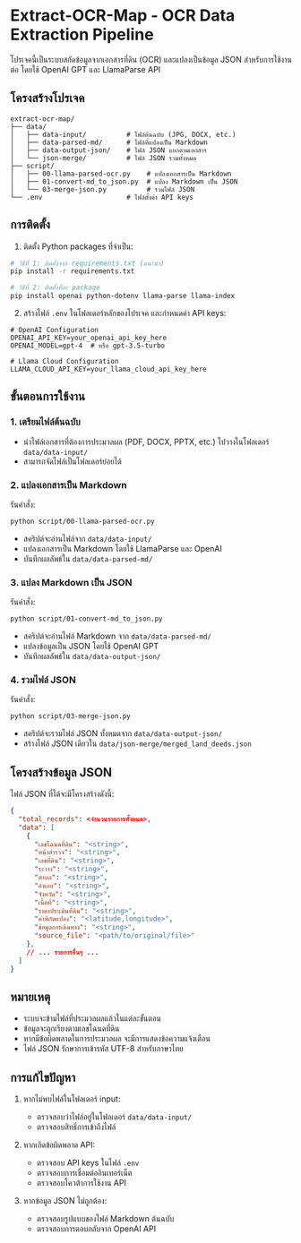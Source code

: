 # Extract-OCR-Map - OCR Data Extraction Pipeline

โปรเจคนี้เป็นระบบสกัดข้อมูลจากเอกสารที่ดิน (OCR) และแปลงเป็นข้อมูล JSON สำหรับการใช้งานต่อ โดยใช้ OpenAI GPT และ LlamaParse API

## โครงสร้างโปรเจค

```
extract-ocr-map/
├── data/
│   ├── data-input/          # ไฟล์ต้นฉบับ (JPG, DOCX, etc.)
│   ├── data-parsed-md/      # ไฟล์ที่แปลงเป็น Markdown
│   ├── data-output-json/    # ไฟล์ JSON แยกตามเอกสาร
│   └── json-merge/          # ไฟล์ JSON รวมทั้งหมด
├── script/
│   ├── 00-llama-parsed-ocr.py    # แปลงเอกสารเป็น Markdown
│   ├── 01-convert-md_to_json.py  # แปลง Markdown เป็น JSON
│   └── 03-merge-json.py          # รวมไฟล์ JSON
└── .env                     # ไฟล์ตั้งค่า API keys
```

## การติดตั้ง

1. ติดตั้ง Python packages ที่จำเป็น:
```bash
# วิธีที่ 1: ติดตั้งจาก requirements.txt (แนะนำ)
pip install -r requirements.txt

# วิธีที่ 2: ติดตั้งทีละ package
pip install openai python-dotenv llama-parse llama-index
```

2. สร้างไฟล์ `.env` ในโฟลเดอร์หลักของโปรเจค และกำหนดค่า API keys:
```env
# OpenAI Configuration
OPENAI_API_KEY=your_openai_api_key_here
OPENAI_MODEL=gpt-4  # หรือ gpt-3.5-turbo

# Llama Cloud Configuration
LLAMA_CLOUD_API_KEY=your_llama_cloud_api_key_here
```

## ขั้นตอนการใช้งาน

### 1. เตรียมไฟล์ต้นฉบับ
- นำไฟล์เอกสารที่ต้องการประมวลผล (PDF, DOCX, PPTX, etc.) ไปวางในโฟลเดอร์ `data/data-input/`
- สามารถจัดไฟล์เป็นโฟลเดอร์ย่อยได้

### 2. แปลงเอกสารเป็น Markdown
รันคำสั่ง:
```bash
python script/00-llama-parsed-ocr.py
```
- สคริปต์จะอ่านไฟล์จาก `data/data-input/`
- แปลงเอกสารเป็น Markdown โดยใช้ LlamaParse และ OpenAI
- บันทึกผลลัพธ์ใน `data/data-parsed-md/`

### 3. แปลง Markdown เป็น JSON
รันคำสั่ง:
```bash
python script/01-convert-md_to_json.py
```
- สคริปต์จะอ่านไฟล์ Markdown จาก `data/data-parsed-md/`
- แปลงข้อมูลเป็น JSON โดยใช้ OpenAI GPT
- บันทึกผลลัพธ์ใน `data/data-output-json/`

### 4. รวมไฟล์ JSON
รันคำสั่ง:
```bash
python script/03-merge-json.py
```
- สคริปต์จะรวมไฟล์ JSON ทั้งหมดจาก `data/data-output-json/`
- สร้างไฟล์ JSON เดียวใน `data/json-merge/merged_land_deeds.json`

## โครงสร้างข้อมูล JSON

ไฟล์ JSON ที่ได้จะมีโครงสร้างดังนี้:
```json
{
  "total_records": <จำนวนรายการทั้งหมด>,
  "data": [
    {
      "เลขโฉนดที่ดิน": "<string>",
      "หน้าสำรวจ": "<string>",
      "เลขที่ดิน": "<string>",
      "ระวาง": "<string>",
      "ตำบล": "<string>",
      "อำเภอ": "<string>",
      "จังหวัด": "<string>",
      "เนื้อที่": "<string>",
      "ราคาประเมินที่ดิน": "<string>",
      "ค่าพิกัดแปลง": "<latitude,longitude>",
      "ข้อมูลการเดินทาง": "<string>",
      "source_file": "<path/to/original/file>"
    },
    // ... รายการอื่นๆ ...
  ]
}
```

## หมายเหตุ

- ระบบจะข้ามไฟล์ที่ประมวลผลแล้วในแต่ละขั้นตอน
- ข้อมูลจะถูกเรียงตามเลขโฉนดที่ดิน
- หากมีข้อผิดพลาดในการประมวลผล จะมีการแสดงข้อความแจ้งเตือน
- ไฟล์ JSON รักษาการเข้ารหัส UTF-8 สำหรับภาษาไทย

## การแก้ไขปัญหา

1. หากไม่พบไฟล์ในโฟลเดอร์ input:
   - ตรวจสอบว่าไฟล์อยู่ในโฟลเดอร์ `data/data-input/`
   - ตรวจสอบสิทธิ์การเข้าถึงไฟล์

2. หากเกิดข้อผิดพลาด API:
   - ตรวจสอบ API keys ในไฟล์ `.env`
   - ตรวจสอบการเชื่อมต่ออินเทอร์เน็ต
   - ตรวจสอบโควต้าการใช้งาน API

3. หากข้อมูล JSON ไม่ถูกต้อง:
   - ตรวจสอบรูปแบบของไฟล์ Markdown ต้นฉบับ
   - ตรวจสอบการตอบกลับจาก OpenAI API 